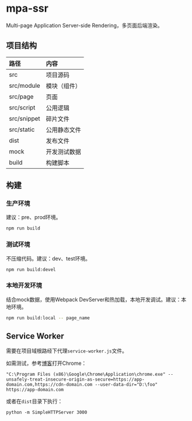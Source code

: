 # mpa-ssr

Multi-page Application Server-side Rendering，多页面后端渲染。

## 项目结构

路径 | 内容
:--- | :---
src | 项目源码
src/module | 模块（组件）
src/page | 页面
src/script | 公用逻辑
src/snippet | 碎片文件
src/static | 公用静态文件
dist | 发布文件
mock | 开发测试数据
build | 构建脚本

## 构建

### 生产环境

建议：pre、prod环境。

```bash
npm run build
```

### 测试环境

不压缩代码。建议：dev、test环境。

```bash
npm run build:devel
```

### 本地开发环境

结合mock数据，使用Webpack DevServer和热加载，本地开发调试。建议：本地环境。

```bash
npm run build:local -- page_name
```

## Service Worker

需要在项目域根路经下代理`service-worker.js`文件。

如需测试，参考[博客](http://deanhume.com/home/blogpost/testing-service-workers-locally-with-self-signed-certificates/10155)打开Chrome：

```
"C:\Program Files (x86)\Google\Chrome\Application\chrome.exe" --unsafely-treat-insecure-origin-as-secure=https://app-domain.com,https://cdn-domain.com --user-data-dir="D:\foo" https://app-domain.com
```

或者在`dist`目录下执行：

```
python -m SimpleHTTPServer 3000
```